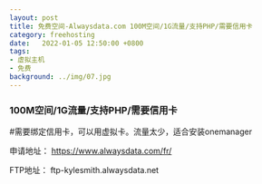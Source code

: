 ```yaml
---
layout: post
title: 免费空间-Alwaysdata.com 100M空间/1G流量/支持PHP/需要信用卡
category: freehosting
date:   2022-01-05 12:50:00 +0800
tags:
- 虚拟主机
- 免费
background: ../img/07.jpg
---
```


### 100M空间/1G流量/支持PHP/需要信用卡

#需要绑定信用卡，可以用虚拟卡。流量太少，适合安装onemanager

申请地址：
https://www.alwaysdata.com/fr/

FTP地址：
ftp-kylesmith.alwaysdata.net
